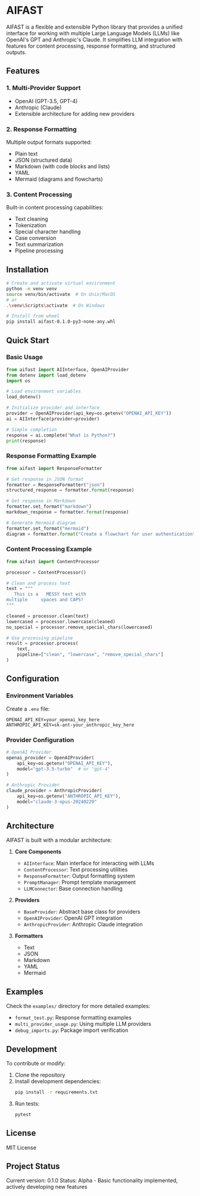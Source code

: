 # AIFAST

AIFAST is a flexible and extensible Python library that provides a unified interface for working with multiple Large Language Models (LLMs) like OpenAI's GPT and Anthropic's Claude. It simplifies LLM integration with features for content processing, response formatting, and structured outputs.

## Features

### 1. Multi-Provider Support
- OpenAI (GPT-3.5, GPT-4)
- Anthropic (Claude)
- Extensible architecture for adding new providers

### 2. Response Formatting
Multiple output formats supported:
- Plain text
- JSON (structured data)
- Markdown (with code blocks and lists)
- YAML
- Mermaid (diagrams and flowcharts)

### 3. Content Processing
Built-in content processing capabilities:
- Text cleaning
- Tokenization
- Special character handling
- Case conversion
- Text summarization
- Pipeline processing

## Installation

```bash
# Create and activate virtual environment
python -m venv venv
source venv/bin/activate  # On Unix/MacOS
# or
.\venv\Scripts\activate  # On Windows

# Install from wheel
pip install aifast-0.1.0-py3-none-any.whl
```

## Quick Start

### Basic Usage
```python
from aifast import AIInterface, OpenAIProvider
from dotenv import load_dotenv
import os

# Load environment variables
load_dotenv()

# Initialize provider and interface
provider = OpenAIProvider(api_key=os.getenv("OPENAI_API_KEY"))
ai = AIInterface(provider=provider)

# Simple completion
response = ai.complete("What is Python?")
print(response)
```

### Response Formatting Example
```python
from aifast import ResponseFormatter

# Get response in JSON format
formatter = ResponseFormatter("json")
structured_response = formatter.format(response)

# Get response in Markdown
formatter.set_format("markdown")
markdown_response = formatter.format(response)

# Generate Mermaid diagram
formatter.set_format("mermaid")
diagram = formatter.format("Create a flowchart for user authentication")
```

### Content Processing Example
```python
from aifast import ContentProcessor

processor = ContentProcessor()

# Clean and process text
text = """
   This is a   MESSY text with
multiple     spaces and CAPS!
"""

cleaned = processor.clean(text)
lowercased = processor.lowercase(cleaned)
no_special = processor.remove_special_chars(lowercased)

# Use processing pipeline
result = processor.process(
    text,
    pipeline=["clean", "lowercase", "remove_special_chars"]
)
```

## Configuration

### Environment Variables
Create a `.env` file:
```plaintext
OPENAI_API_KEY=your_openai_key_here
ANTHROPIC_API_KEY=sk-ant-your_anthropic_key_here
```

### Provider Configuration
```python
# OpenAI Provider
openai_provider = OpenAIProvider(
    api_key=os.getenv("OPENAI_API_KEY"),
    model="gpt-3.5-turbo"  # or "gpt-4"
)

# Anthropic Provider
claude_provider = AnthropicProvider(
    api_key=os.getenv("ANTHROPIC_API_KEY"),
    model="claude-3-opus-20240229"
)
```

## Architecture

AIFAST is built with a modular architecture:

1. **Core Components**
   - `AIInterface`: Main interface for interacting with LLMs
   - `ContentProcessor`: Text processing utilities
   - `ResponseFormatter`: Output formatting system
   - `PromptManager`: Prompt template management
   - `LLMConnector`: Base connection handling

2. **Providers**
   - `BaseProvider`: Abstract base class for providers
   - `OpenAIProvider`: OpenAI GPT integration
   - `AnthropicProvider`: Anthropic Claude integration

3. **Formatters**
   - Text
   - JSON
   - Markdown
   - YAML
   - Mermaid

## Examples

Check the `examples/` directory for more detailed examples:
- `format_test.py`: Response formatting examples
- `multi_provider_usage.py`: Using multiple LLM providers
- `debug_imports.py`: Package import verification

## Development

To contribute or modify:
1. Clone the repository
2. Install development dependencies:
   ```bash
   pip install -r requirements.txt
   ```
3. Run tests:
   ```bash
   pytest
   ```

## License

MIT License

## Project Status

Current version: 0.1.0
Status: Alpha - Basic functionality implemented, actively developing new features
